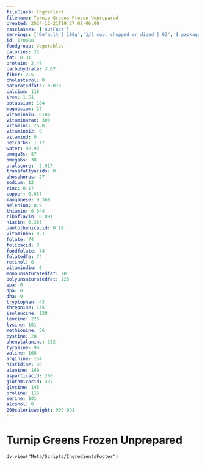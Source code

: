 ```yaml
---
fileClass: Ingredient
filename: Turnip Greens Frozen Unprepared
created: 2024-12-21T19:27:02-06:00
cssclasses: ['nutFact']
servings: ['Default | 100g','1/2 cup, chopped or diced | 82','1 package (10 oz) | 284']
id: 170468
foodgroup: Vegetables
calories: 22
fat: 0.31
protein: 2.47
carbohydrate: 3.67
fiber: 2.5
cholesterol: 0
saturatedfats: 0.073
calcium: 118
iron: 1.51
potassium: 184
magnesium: 27
vitaminaiu: 6184
vitaminarae: 309
vitaminc: 26.8
vitaminb12: 0
vitamind: 0
netcarbs: 1.17
water: 92.93
omega3s: 87
omega6s: 38
pralscore: -3.917
transfattyacids: 0
phosphorus: 27
sodium: 12
zinc: 0.17
copper: 0.057
manganese: 0.369
selenium: 0.9
thiamin: 0.044
riboflavin: 0.091
niacin: 0.383
pantothenicacid: 0.14
vitaminb6: 0.1
folate: 74
folicacid: 0
foodfolate: 74
folatedfe: 74
retinol: 0
vitamindiu: 0
monounsaturatedfat: 20
polyunsaturatedfat: 125
epa: 0
dpa: 0
dha: 0
tryptophan: 43
threonine: 135
isoleucine: 128
leucine: 226
lysine: 161
methionine: 56
cystine: 28
phenylalanine: 152
tyrosine: 96
valine: 168
arginine: 154
histidine: 60
alanine: 169
asparticacid: 260
glutamicacid: 337
glycine: 148
proline: 116
serine: 101
alcohol: 0
200calorieweight: 909.091
---
```


# Turnip Greens Frozen Unprepared

```dataviewjs
dv.view("Meta/Scripts/IngredientsFooter")
```
